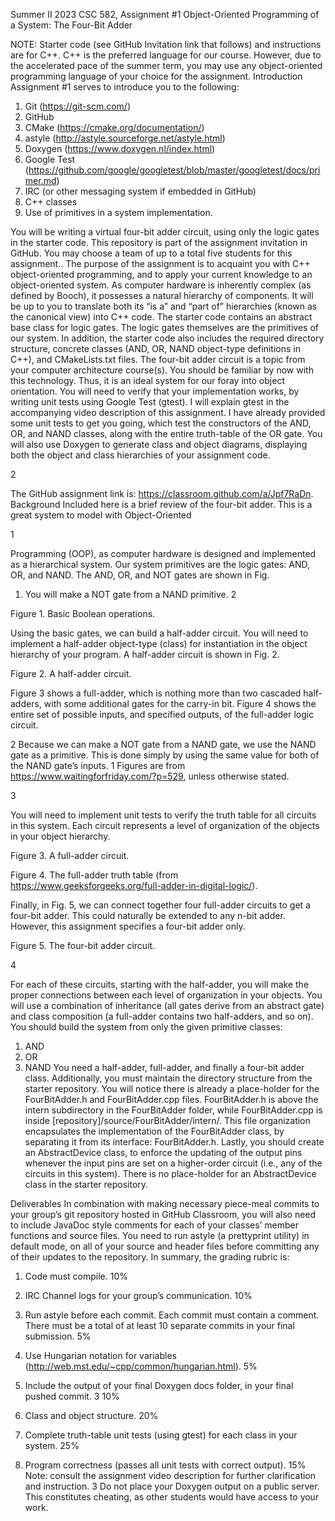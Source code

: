 Summer II 2023 CSC 582, Assignment #1
Object-Oriented Programming of a System: The Four-Bit Adder

NOTE: Starter code (see GitHub Invitation link that follows) and instructions are for C++. C++ is
the preferred language for our course. However, due to the accelerated pace of the summer term,
you may use any object-oriented programming language of your choice for the assignment.
Introduction
Assignment #1 serves to introduce you to the following:

1. Git (https://git-scm.com/)
2. GitHub
3. CMake (https://cmake.org/documentation/)
4. astyle (http://astyle.sourceforge.net/astyle.html)
5. Doxygen (https://www.doxygen.nl/index.html)
6. Google Test (https://github.com/google/googletest/blob/master/googletest/docs/primer.md)
7. IRC (or other messaging system if embedded in GitHub)
8. C++ classes
9. Use of primitives in a system implementation.

You will be writing a virtual four-bit adder circuit, using only the logic gates in the starter code. This repository is
part of the assignment invitation in GitHub.
You may choose a team of up to a total five students for this assignment..
The purpose of the assignment is to acquaint you with C++ object-oriented programming, and to apply your current
knowledge to an object-oriented system. As computer hardware is inherently complex (as defined by Booch), it
possesses a natural hierarchy of components. It will be up to you to translate both its “is a” and “part of” hierarchies
(known as the canonical view) into C++ code.
The starter code contains an abstract base class for logic gates. The logic gates themselves are the primitives of our
system. In addition, the starter code also includes the required directory structure, concrete classes (AND, OR, NAND
object-type definitions in C++), and CMakeLists.txt files.
The four-bit adder circuit is a topic from your computer architecture course(s). You should be familiar by now with
this technology. Thus, it is an ideal system for our foray into object orientation.
You will need to verify that your implementation works, by writing unit tests using Google Test (gtest). I will
explain gtest in the accompanying video description of this assignment. I have already provided some unit tests to
get you going, which test the constructors of the AND, OR, and NAND classes, along with the entire truth-table of the
OR gate.
You will also use Doxygen to generate class and object diagrams, displaying both the object and class hierarchies of
your assignment code.

2

The GitHub assignment link is: https://classroom.github.com/a/Jpf7RaDn.
Background
Included here is a brief review of the four-bit adder. This is a great system to model with Object-Oriented

1

Programming (OOP), as computer hardware is designed and implemented as a hierarchical system.
Our system primitives are the logic gates: AND, OR, and NAND. The AND, OR, and NOT gates are shown in Fig.
1. You will make a NOT gate from a NAND primitive.
2

Figure 1. Basic Boolean operations.

Using the basic gates, we can build a half-adder circuit. You will need to implement a half-adder object-type (class)
for instantiation in the object hierarchy of your program. A half-adder circuit is shown in Fig. 2.

Figure 2. A half-adder circuit.

Figure 3 shows a full-adder, which is nothing more than two cascaded half-adders, with some additional gates for
the carry-in bit. Figure 4 shows the entire set of possible inputs, and specified outputs, of the full-adder logic circuit.

2 Because we can make a NOT gate from a NAND gate, we use the NAND gate as a primitive. This is done simply by using the
same value for both of the NAND gate’s inputs.
1 Figures are from https://www.waitingforfriday.com/?p=529, unless otherwise stated.

3

You will need to implement unit tests to verify the truth table for all circuits in this system. Each circuit represents a
level of organization of the objects in your object hierarchy.

Figure 3. A full-adder circuit.

Figure 4. The full-adder truth table (from https://www.geeksforgeeks.org/full-adder-in-digital-logic/).

Finally, in Fig. 5, we can connect together four full-adder circuits to get a four-bit adder. This could naturally be
extended to any n-bit adder. However, this assignment specifies a four-bit adder only.

Figure 5. The four-bit adder circuit.

4

For each of these circuits, starting with the half-adder, you will make the proper connections between each level of
organization in your objects. You will use a combination of inheritance (all gates derive from an abstract gate) and
class composition (a full-adder contains two half-adders, and so on).
You should build the system from only the given primitive classes:
1. AND
2. OR
3. NAND
You need a half-adder, full-adder, and finally a four-bit adder class.
Additionally, you must maintain the directory structure from the starter repository. You will notice there is already a
place-holder for the FourBitAdder.h and FourBitAdder.cpp files. FourBitAdder.h is above the intern
subdirectory in the FourBitAdder folder, while FourBitAdder.cpp is inside
[repository]/source/FourBitAdder/intern/. This file organization encapsulates the implementation of the
FourBitAdder class, by separating it from its interface: FourBitAdder.h.
Lastly, you should create an AbstractDevice class, to enforce the updating of the output pins whenever the input
pins are set on a higher-order circuit (i.e., any of the circuits in this system). There is no place-holder for an
AbstractDevice class in the starter repository.

Deliverables
In combination with making necessary piece-meal commits to your group’s git repository hosted in GitHub
Classroom, you will also need to include JavaDoc style comments for each of your classes’ member functions and
source files. You need to run astyle (a prettyprint utility) in default mode, on all of your source and header files
before committing any of their updates to the repository.
In summary, the grading rubric is:
1. Code must compile. 10%
2. IRC Channel logs for your group’s communication. 10%
3. Run astyle before each commit. Each commit must contain a comment. There must be a total of at least
10 separate commits in your final submission. 5%
4. Use Hungarian notation for variables (http://web.mst.edu/~cpp/common/hungarian.html). 5%
5. Include the output of your final Doxygen docs folder, in your final pushed commit.
3 10%

6. Class and object structure. 20%
7. Complete truth-table unit tests (using gtest) for each class in your system. 25%
8. Program correctness (passes all unit tests with correct output). 15%
Note: consult the assignment video description for further clarification and instruction.
3 Do not place your Doxygen output on a public server. This constitutes cheating, as other students would have access to your
work.
